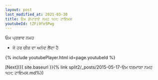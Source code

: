 ```yaml
---
layout: post
last_modified_at: 2021-03-30
title: ਓਮ ਗੋਪਾਤਾਏ ਨਮਹ ੧੦੮ ਟਾਇਮਸ
youtubeId: tZFi9feSPwg
---
```

 
 
 ਓਮ ਪ੍ਰਭਾਵ ਨਮਹ  
 
 -  ਜੋ ਹਰ ਚੀਜ਼ ਦਾ ਅਨੰਦ ਲੈਂਦਾ ਹੈ 
 
  
 
  
 
 
 
 
 
 


{% include youtubePlayer.html id=page.youtubeId %}
 
[Next]({{ site.baseurl }}{% link  split2/_posts/2015-05-17-ਓਮ ਧਰਮਾਯਾ ਨਮਹ ੧੦੮ ਟਾਇਮਸ.md%})
 
